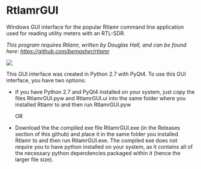 # RtlamrGUI
Windows GUI interface for the popular Rtlamr command line application used for reading utility meters with an RTL-SDR.

*This program requires Rtlamr, written by Douglas Hall, and can be found here: https://github.com/bemasher/rtlamr*

![](../master/RtlamrGUI.jpg)

This GUI interface was created in Python 2.7 with PyQt4. To use this GUI interface, you have two options:
- If you have Python 2.7 and PyQt4 installed on your system, just copy the files RtlamrGUI.pyw and RtlamrGUI.ui into the same folder where you installed Rtlamr to and then run RtlamrGUI.pyw

  OR

- Download the the compiled exe file RtlamrGUI.exe (in the Releases section of this github) and place it in the same folder you installed Rtlamr to and then run RtlamrGUI.exe. The compiled exe does not require you to have python installed on your system, as it contains all of the necessary python dependencies packaged within it (hence the larger file size). 
